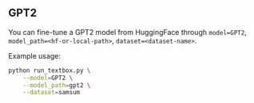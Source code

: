 ## GPT2

You can fine-tune a GPT2 model from HuggingFace through ``model=GPT2``, ``model_path=<hf-or-local-path>``, ``dataset=<dataset-name>``. 

Example usage:

```bash
python run_textbox.py \
    --model=GPT2 \
    --model_path=gpt2 \
    --dataset=samsum
```
